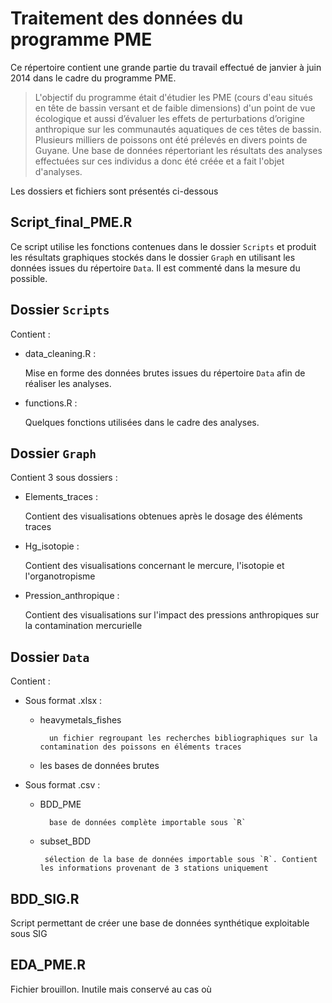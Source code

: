 Traitement des données du programme PME
==========================================

Ce répertoire contient une grande partie du travail effectué de janvier à juin 2014 dans le cadre du programme PME.

>L'objectif du programme était d'étudier les PME (cours d'eau situés en tête de bassin versant et de faible dimensions) d'un point de vue écologique et aussi d’évaluer les effets de perturbations d’origine anthropique sur les communautés aquatiques de ces têtes de bassin. 
>Plusieurs milliers de poissons ont été prélevés en divers points de Guyane. Une base de données répertoriant les résultats des analyses effectuées sur ces individus a donc été créée et a fait l'objet d'analyses.





Les dossiers et fichiers sont présentés ci-dessous


Script_final_PME.R
-------------------

Ce script utilise les fonctions contenues dans le dossier `Scripts` et produit les résultats graphiques stockés dans le dossier `Graph` en utilisant les données issues du répertoire `Data`.
Il est commenté dans la mesure du possible.

Dossier `Scripts`
-------------------

Contient :

* data_cleaning.R : 

    Mise en forme des données brutes issues du répertoire `Data` afin de réaliser les analyses.
    
* functions.R : 

   Quelques fonctions utilisées dans le cadre des analyses.

Dossier `Graph`
-------------------

Contient 3 sous dossiers :

* Elements_traces :

   Contient des visualisations obtenues après le dosage des éléments traces

* Hg_isotopie :

    Contient des visualisations concernant le mercure, l'isotopie et l'organotropisme
    
* Pression_anthropique :

   Contient des visualisations sur l'impact des pressions anthropiques sur la contamination mercurielle

Dossier `Data`
-------------------

Contient :

* Sous format .xlsx : 

  * heavymetals_fishes

          un fichier regroupant les recherches bibliographiques sur la contamination des poissons en éléments traces
          
  * les bases de données brutes
  
* Sous format .csv : 

  * BDD_PME

          base de données complète importable sous `R`
         
  * subset_BDD

         sélection de la base de données importable sous `R`. Contient les informations provenant de 3 stations uniquement



BDD_SIG.R
-------------------

Script permettant de créer une base de données synthétique exploitable sous SIG

EDA_PME.R
-------------------

Fichier brouillon. Inutile mais conservé au cas où

